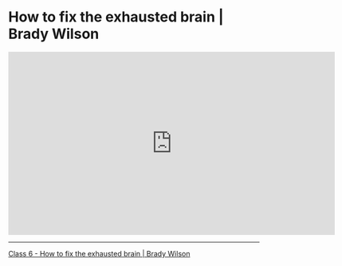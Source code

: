 # How to fix the exhausted brain | Brady Wilson

<iframe width="655" height="368" src="https://www.youtube.com/embed/XOU2ubWkoPw" frameborder="0" allow="accelerometer; autoplay; clipboard-write; encrypted-media; gyroscope; picture-in-picture" allowfullscreen></iframe>

*****

[Class 6 - How to fix the exhausted brain | Brady Wilson](https://www.youtube.com/watch?v=XOU2ubWkoPw&t=1s)